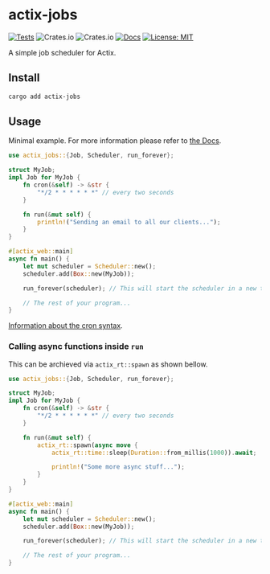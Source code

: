 # actix-jobs

[![Tests](https://github.com/TortitasT/actix-jobs/actions/workflows/tests.yaml/badge.svg)](https://github.com/TortitasT/actix-jobs/actions/workflows/tests.yaml)
![Crates.io](https://img.shields.io/crates/v/actix-jobs)
![Crates.io](https://img.shields.io/crates/d/actix-jobs)
[![Docs](https://img.shields.io/badge/docs-latest-blue.svg)](https://docs.rs/actix-jobs/latest/actix_jobs/)
[![License: MIT](https://img.shields.io/badge/License-MIT-blue.svg)](https://opensource.org/licenses/MIT)

A simple job scheduler for Actix.

## Install

```bash
cargo add actix-jobs
```

## Usage

Minimal example. For more information please refer to [the Docs](https://docs.rs/actix-jobs/latest/actix_jobs/).

```rust
use actix_jobs::{Job, Scheduler, run_forever};

struct MyJob;
impl Job for MyJob {
    fn cron(&self) -> &str {
        "*/2 * * * * * *" // every two seconds
    }

    fn run(&mut self) {
        println!("Sending an email to all our clients...");
    }
}

#[actix_web::main]
async fn main() {
    let mut scheduler = Scheduler::new();
    scheduler.add(Box::new(MyJob));

    run_forever(scheduler); // This will start the scheduler in a new thread.

    // The rest of your program...
}
```

[Information about the cron syntax](https://docs.rs/actix-jobs/latest/actix_jobs/trait.Job.html).

### Calling async functions inside `run`

This can be archieved via `actix_rt::spawn` as shown bellow.

```rust
use actix_jobs::{Job, Scheduler, run_forever};

struct MyJob;
impl Job for MyJob {
    fn cron(&self) -> &str {
        "*/2 * * * * * *" // every two seconds
    }

    fn run(&mut self) {
        actix_rt::spawn(async move {
            actix_rt::time::sleep(Duration::from_millis(1000)).await;

            println!("Some more async stuff...");
        }
    }
}

#[actix_web::main]
async fn main() {
    let mut scheduler = Scheduler::new();
    scheduler.add(Box::new(MyJob));

    run_forever(scheduler); // This will start the scheduler in a new thread.

    // The rest of your program...
}
```
